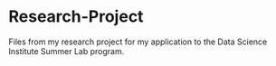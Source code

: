 # Research-Project
Files from my research project for my application to the Data Science Institute Summer Lab program.
